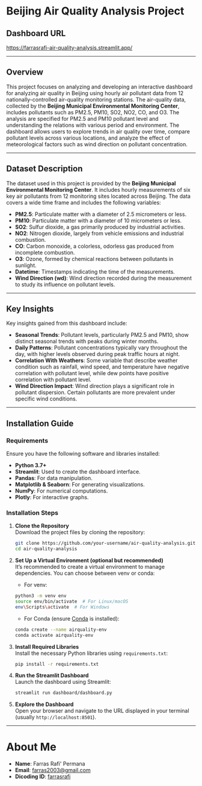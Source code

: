 # Beijing Air Quality Analysis Project

## Dashboard URL
https://farrasrafi-air-quality-analysis.streamlit.app/

---

## Overview

This project focuses on analyzing  and developing an interactive dashboard for analyzing air quality in Beijing using hourly air pollutant data from 12 nationally-controlled air-quality monitoring stations. The air-quality data, collected by the **Beijing Municipal Environmental Monitoring Center**, includes pollutants such as PM2.5, PM10, SO2, NO2, CO, and O3. The analysis are specified for PM2.5 and PM10 pollutant level and understanding the relations with various period and environment. The dashboard allows users to explore trends in air quality over time, compare pollutant levels across various locations, and analyze the effect of meteorological factors such as wind direction on pollutant concentration.

---

## Dataset Description

The dataset used in this project is provided by the **Beijing Municipal Environmental Monitoring Center**. It includes hourly measurements of six key air pollutants from 12 monitoring sites located across Beijing. The data covers a wide time frame and includes the following variables:

- **PM2.5**: Particulate matter with a diameter of 2.5 micrometers or less.
- **PM10**: Particulate matter with a diameter of 10 micrometers or less.
- **SO2**: Sulfur dioxide, a gas primarily produced by industrial activities.
- **NO2**: Nitrogen dioxide, largely from vehicle emissions and industrial combustion.
- **CO**: Carbon monoxide, a colorless, odorless gas produced from incomplete combustion.
- **O3**: Ozone, formed by chemical reactions between pollutants in sunlight.
- **Datetime**: Timestamps indicating the time of the measurements.
- **Wind Direction (wd)**: Wind direction recorded during the measurement to study its influence on pollutant levels.

---

## Key Insights

Key insights gained from this dashboard include:
- **Seasonal Trends**: Pollutant levels, particularly PM2.5 and PM10, show distinct seasonal trends with peaks during winter months.
- **Daily Patterns**: Pollutant concentrations typically vary throughout the day, with higher levels observed during peak traffic hours at night.
- **Correlation With Weathers**: Some variable that describe weather condition such as rainfall, wind speed, and temperature have negative correlation with pollutant level, while dew points have positive correlation with pollutant level.
- **Wind Direction Impact**: Wind direction plays a significant role in pollutant dispersion. Certain pollutants are more prevalent under specific wind conditions.

---

## **Installation Guide**

### **Requirements**
Ensure you have the following software and libraries installed:
- **Python 3.7+**
- **Streamlit**: Used to create the dashboard interface.
- **Pandas**: For data manipulation.
- **Matplotlib & Seaborn**: For generating visualizations.
- **NumPy**: For numerical computations.
- **Plotly**: For interactive graphs.

### Installation Steps
1. **Clone the Repository**  
   Download the project files by cloning the repository:
   ```bash
   git clone https://github.com/your-username/air-quality-analysis.git
   cd air-quality-analysis
   ```

2. **Set Up a Virtual Environment (optional but recommended)**  
   It’s recommended to create a virtual environment to manage dependencies. You can choose between venv or conda:
   - For venv:
    ```bash
    python3 -m venv env
    source env/bin/activate  # For Linux/macOS
    env\Scripts\activate  # For Windows
    ```
    - For Conda (ensure [Conda](https://docs.conda.io/en/latest/) is installed):
    ```bash
    conda create --name airquality-env
    conda activate airquality-env
    ```

3. **Install Required Libraries**  
   Install the necessary Python libraries using `requirements.txt`:
   ```bash
   pip install -r requirements.txt
   ```

4. **Run the Streamlit Dashboard**  
   Launch the dashboard using Streamlit:
   ```bash
   streamlit run dashboard/dashboard.py
   ```

5. **Explore the Dashboard**  
   Open your browser and navigate to the URL displayed in your terminal (usually `http://localhost:8501`).

---

# About Me
- **Name**: Farras Rafi' Permana
- **Email**: farras2003@gmail.com
- **Dicoding ID**: [farrasrafi](https://www.dicoding.com/users/farrasrafi/)

